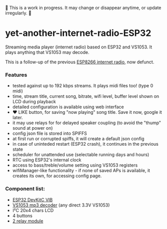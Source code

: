 :baby: This is a work in progress. It may change or disappear anytime, or update irregularly. :baby:
# yet-another-internet-radio-ESP32
Streaming media player (internet radio) based on ESP32 and VS1053.
It plays anything that VS1053 may decode.

This is a follow-up of the previous [ESP8266 internet radio](https://github.com/pisicaverde/yet-another-internet-radio/), now defunct. 

### Features ###
- tested against up to 192 kbps streams. It plays midi files too! (type 0 midi)
- time, stream title, current song, bitrate, wifi level, buffer level shown on LCD during playback
- detailed configuration is available using web interface
- :hearts: LIKE button, for saving "now playing" song title. Save it now, google it later.
- it may use relays for for delayed speaker coupling (to avoid the "thump" sound at power on)
- config json file is stored into SPIFFS
- at first run or corrupted spiffs, it will create a default json config
- in case of uninteded restart (ESP32 crash), it continues in the previous state
- scheduler for unattended use (selectable running days and hours)
- RTC using ESP32's internal clock
- access to bass/treble/volume setting using VS1053 registers
- wifiManager-like functionality - if none of saved APs is available, it creates its own, for accessing config page.

### Component list: ###
- [ESP32 DevKitC VIB](https://www.tme.eu/en/details/esp32-devkitc-vib/development-tools-for-data-transmission/espressif/) 
- [VS1053 mp3 decoder](https://www.tme.eu/en/details/mikroe-946/add-on-boards/mikroelektronika/mp3-click/) (any direct 3.3V VS1053)
- I²C 20x4 chars LCD
- 4 buttons
- [2 relay module](https://www.banggood.com/2-Channel-Relay-Module-12V-with-Optical-Coupler-Protection-Relay-Extended-Board-For-Arduino-MCU-p-1399427.html)
